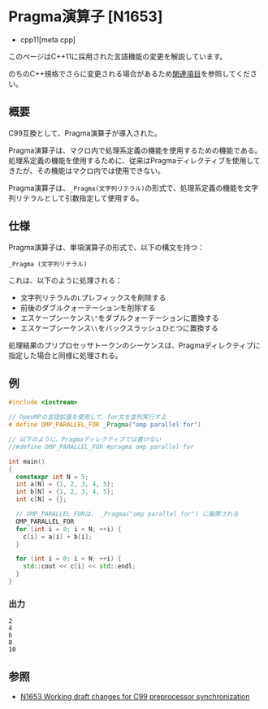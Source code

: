 # Pragma演算子 [N1653]
* cpp11[meta cpp]

<!-- start lang caution -->

このページはC++11に採用された言語機能の変更を解説しています。

のちのC++規格でさらに変更される場合があるため[関連項目](#relative-page)を参照してください。

<!-- last lang caution -->

## 概要
C99互換として、Pragma演算子が導入された。

Pragma演算子は、マクロ内で処理系定義の機能を使用するための機能である。処理系定義の機能を使用するために、従来はPragmaディレクティブを使用してきたが、その機能はマクロ内では使用できない。

Pragma演算子は、`_Pragma(文字列リテラル)`の形式で、処理系定義の機能を文字列リテラルとして引数指定して使用する。


## 仕様
Pragma演算子は、単項演算子の形式で、以下の構文を持つ：

```
_Pragma (文字列リテラル)
```

これは、以下のように処理される：

- 文字列リテラルの`L`プレフィックスを削除する
- 前後のダブルクォーテーションを削除する
- エスケープシーケンス`\"`をダブルクォーテーションに置換する
- エスケープシーケンス`\\`をバックスラッシュひとつに置換する

処理結果のプリプロセッサトークンのシーケンスは、Pragmaディレクティブに指定した場合と同様に処理される。


## 例
```cpp example
#include <iostream>

// OpenMPの言語拡張を使用して、for文を並列実行する
# define OMP_PARALLEL_FOR _Pragma("omp parallel for")

// 以下のように、Pragmaディレクティブでは書けない
//#define OMP_PARALLEL_FOR #pragma omp parallel for

int main()
{
  constexpr int N = 5;
  int a[N] = {1, 2, 3, 4, 5};
  int b[N] = {1, 2, 3, 4, 5};
  int c[N] = {};

  // OMP_PARALLEL_FORは、 _Pragma("omp parallel for") に展開される
  OMP_PARALLEL_FOR
  for (int i = 0; i < N; ++i) {
    c[i] = a[i] + b[i];
  }

  for (int i = 0; i < N; ++i) {
    std::cout << c[i] << std::endl;
  }
}
```

### 出力
```
2
4
6
8
10
```

## 参照
- [N1653 Working draft changes for C99 preprocessor synchronization](http://www.open-std.org/jtc1/sc22/wg21/docs/papers/2004/n1653.htm)
